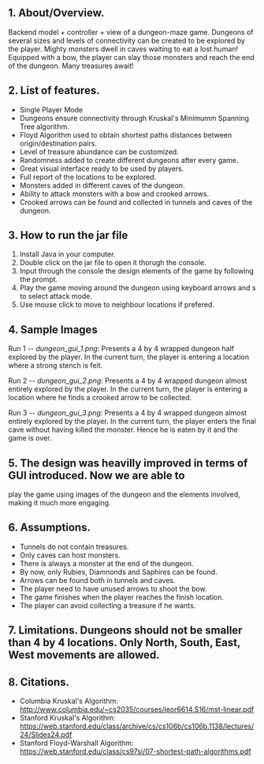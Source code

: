 ## 1. About/Overview. 
Backend model + controller + view of a dungeon-maze game. 
Dungeons of several sizes and levels of connectivity can be created to be explored by the player.
Mighty monsters dwell in caves waiting to eat a lost human!
Equipped with a bow, the player can slay those monsters and reach the end of the dungeon.
Many treasures await!

## 2. List of features.
- Single Player Mode
- Dungeons ensure connectivity through Kruskal's Minimumm Spanning Tree algorithm.
- Floyd Algorithm used to obtain shortest paths distances between origin/destination pairs.
- Level of treasure abundance can be customized.
- Randomness added to create different dungeons after every game.
- Great visual interface ready to be used by players.
- Full report of the locations to be explored.
- Monsters added in different caves of the dungeon.
- Ability to attack monsters with a bow and crooked arrows.
- Crooked arrows can be found and collected in tunnels and caves of the dungeon.

## 3. How to run the jar file
1. Install Java in your computer.
2. Double click on the jar file to open it thorugh the console.
3. Input through the console the design elements of the game by following the prompt.
4. Play the game moving around the dungeon using keyboard arrows and s to select attack mode.
5. Use mouse click to move to neighbour locations if prefered.

## 4. Sample Images

Run 1 -- *dungeon_gui_1.png*:
Presents a 4 by 4 wrapped dungeon half explored by the player. In the current turn, the player is entering
a location where a strong stench is felt.

Run 2 -- *dungeon_gui_2.png*:
Presents a 4 by 4 wrapped dungeon almost entirely explored by the player. In the current turn, the player is entering
a location where he finds a crooked arrow to be collected.

Run 3 -- *dungeon_gui_3.png*:
Presents a 4 by 4 wrapped dungeon almost entirely explored by the player. In the current turn, the player enters the final
cave without having killed the monster. Hence he is eaten by it and the game is over.

## 5. The design was heavilly improved in terms of GUI introduced. Now we are able to
play the game using images of the dungeon and the elements involved, making it much
more engaging.

## 6. Assumptions.
- Tunnels do not contain treasures.
- Only caves can host monsters.
- There is always a monster at the end of the dungeon.
- By now, only Rubies, Diamnonds and Saphires can be found.
- Arrows can be found both in tunnels and caves.
- The player need to have unused arrows to shoot the bow.
- The game finishes when the player reaches the finish location.
- The player can avoid collecting a treasure if he wants.

## 7. Limitations. Dungeons should not be smaller than 4 by 4 locations. Only North, South, East, West movements are allowed.

## 8. Citations.
- Columbia Kruskal's Algorithm: http://www.columbia.edu/~cs2035/courses/ieor6614.S16/mst-linear.pdf
- Stanford Kruskal's Algorithm: https://web.stanford.edu/class/archive/cs/cs106b/cs106b.1138/lectures/24/Slides24.pdf
- Stanford Floyd-Warshall Algorithm: https://web.stanford.edu/class/cs97si/07-shortest-path-algorithms.pdf
